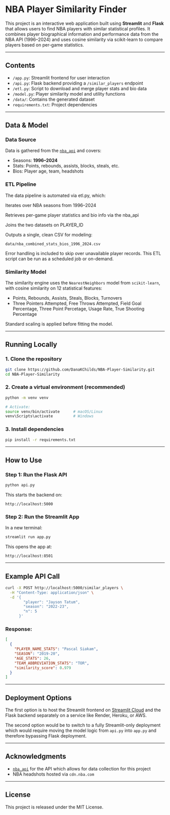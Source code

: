 # NBA Player Similarity Finder

This project is an interactive web application built using **Streamlit** and **Flask** that allows users to find NBA players with similar statistical profiles. It combines player biographical information and performance data from the NBA API (1996–2024) and uses cosine similarity via scikit-learn to compare players based on per-game statistics.

---

## Contents

- `/app.py`: Streamlit frontend for user interaction  
- `/api.py`: Flask backend providing a `/similar_players` endpoint  
- `/etl.py`: Script to download and merge player stats and bio data  
- `/model.py`: Player similarity model and utility functions  
- `/data/`: Contains the generated dataset  
- `requirements.txt`: Project dependencies  

---

## Data & Model

### Data Source

Data is gathered from the [`nba_api`](https://github.com/swar/nba_api) and covers:
- Seasons: **1996–2024**
- Stats: Points, rebounds, assists, blocks, steals, etc.
- Bios: Player age, team, headshots

### ETL Pipeline

The data pipeline is automated via etl.py, which:

Iterates over NBA seasons from 1996–2024

Retrieves per-game player statistics and bio info via the nba_api

Joins the two datasets on PLAYER_ID

Outputs a single, clean CSV for modeling:
```text
data/nba_combined_stats_bios_1996_2024.csv
```

Error handling is included to skip over unavailable player records. This ETL script can be run as a scheduled job or on-demand.

### Similarity Model

The similarity engine uses the `NearestNeighbors` model from `scikit-learn`, with cosine similarity on 12 statistical features:

- Points, Rebounds, Assists, Steals, Blocks, Turnovers  
- Three Pointers Attempted, Free Throws Attempted, Field Goal Percentage, Three Point Percetage, Usage Rate, True Shooting Percentage

Standard scaling is applied before fitting the model.

---

## Running Locally

### 1. Clone the repository

```bash
git clone https://github.com/DanaKChilds/NBA-Player-Similarity.git
cd NBA-Player-Similarity
```

### 2. Create a virtual environment (recommended)

```bash
python -m venv venv

# Activate:
source venv/bin/activate      # macOS/Linux
venv\Scripts\activate         # Windows
```

### 3. Install dependencies

```bash
pip install -r requirements.txt
```

---

## How to Use

### Step 1: Run the Flask API

```bash
python api.py
```

This starts the backend on:

```text
http://localhost:5000
```

### Step 2: Run the Streamlit App

In a new terminal:

```bash
streamlit run app.py
```

This opens the app at:

```text
http://localhost:8501
```

---

## Example API Call

```bash
curl -X POST http://localhost:5000/similar_players \
  -H "Content-Type: application/json" \
  -d '{
        "player": "Jayson Tatum",
        "season": "2022-23",
        "n": 5
      }'
```

### Response:

```json
[
  {
    "PLAYER_NAME_STATS": "Pascal Siakam",
    "SEASON": "2019-20",
    "AGE_STATS": 26,
    "TEAM_ABBREVIATION_STATS": "TOR",
    "similarity_score": 0.979
  }
]
```

---

## Deployment Options

The first option is to host the Streamlit frontend on [Streamlit Cloud](https://streamlit.io/cloud) and the Flask backend separately on a service like Render, Heroku, or AWS.

The second option would be to switch to a fully Streamlit-only deployment which would require moving the model logic from `api.py` into `app.py` and therefore bypassing Flask deployment.

---

## Acknowledgments

- [`nba_api`](https://github.com/swar/nba_api) for the API which allows for data collection for this project
- NBA headshots hosted via `cdn.nba.com`

---

## License

This project is released under the MIT License.
